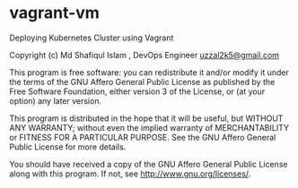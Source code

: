 # vagrant-vm
Deploying Kubernetes Cluster using Vagrant

Copyright (c) Md Shafiqul Islam , DevOps Engineer  <uzzal2k5@gmail.com>

 This program is free software: you can redistribute it and/or modify
  it under the terms of the GNU Affero General Public License as published by
  the Free Software Foundation, either version 3 of the License, or
  (at your option) any later version.
 
  This program is distributed in the hope that it will be useful,
  but WITHOUT ANY WARRANTY; without even the implied warranty of
  MERCHANTABILITY or FITNESS FOR A PARTICULAR PURPOSE.  See the
  GNU Affero General Public License for more details.
 
  You should have received a copy of the GNU Affero General Public License
  along with this program.  If not, see <http://www.gnu.org/licenses/>.



